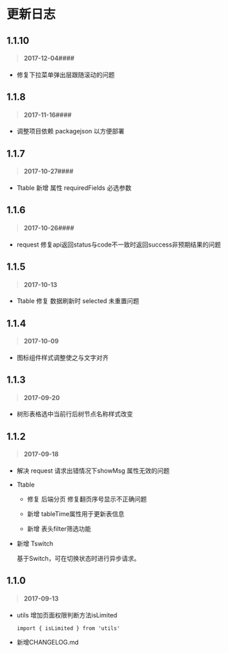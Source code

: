 # 更新日志 #



## 1.1.10 ##


> #### 2017-12-04####

* 修复下拉菜单弹出层跟随滚动的问题


## 1.1.8 ##


> #### 2017-11-16####

* 调整项目依赖 packagejson  以方便部署


## 1.1.7 ##


> #### 2017-10-27####

* Ttable  新增 属性 requiredFields 必选参数



## 1.1.6 ##


> #### 2017-10-26####

* request 修复api返回status与code不一致时返回success非预期结果的问题



## 1.1.5 ##


> #### 2017-10-13 ####

* Ttable 修复 数据刷新时 selected 未重置问题



## 1.1.4 ##


> #### 2017-10-09 ####

* 图标组件样式调整使之与文字对齐


## 1.1.3 ##


> #### 2017-09-20 ####

* 树形表格选中当前行后树节点名称样式改变


## 1.1.2 ##


> #### 2017-09-18 ####

* 解决 request 请求出错情况下showMsg 属性无效的问题

* Ttable

    - 修复  后端分页 修复翻页序号显示不正确问题

    - 新增  tableTime属性用于更新表信息

    - 新增  表头filter筛选功能

* 新增 Tswitch

    基于Switch，可在切换状态时进行异步请求。


## 1.1.0 ##


> #### 2017-09-13 ####

* utils 增加页面权限判断方法isLimited

  ```
  import { isLimited } from 'utils'
  ```

* 新增CHANGELOG.md
